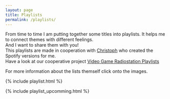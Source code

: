 ```yaml
---
layout: page
title: Playlists
permalink: /playlists/
---
```


From time to time I am putting together some titles into playlists. It helps me to connect themes with different feelings.  
And I want to share them with you!  
This playlists are made in cooperation with <a href="https://kepler.international" target="_blank">Christoph</a> who created the Spotify versions for me.  
Have a look at our cooperative project <a href="https://github.com/MarauderXtreme/video-game-radiostation-playlists" target="_blank">Video Game Radiostation Playlists</a>

For more information about the lists themself click onto the images. 

{% include playlist.html %}

{% include playlist_upcomming.html %}
